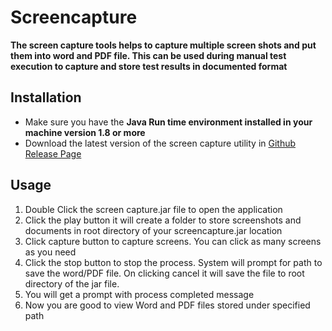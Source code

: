 # Screencapture

**The screen capture tools helps to capture multiple screen shots and put them into word and PDF file. This can be used during manual test execution to capture and store test results in documented format**


## Installation

- Make sure you have the **Java Run time environment installed in your machine version 1.8 or more**
- Download the latest version of the screen capture utility in [Github Release Page](https://github.com/saimanikandanv/screencapture/releases)


## Usage

1. Double Click the screen capture.jar file to open the application
2. Click the play button it will create a folder to store screenshots and documents in root directory of your screencapture.jar location
3. Click capture button to capture screens. You can click as many screens as you need
4. Click the stop button to stop the process. System will prompt for path to save the word/PDF file. On clicking cancel it will save the file to root directory of the jar file.
5. You will get a prompt with process completed message
6. Now you are good to view Word and PDF files stored under specified path
